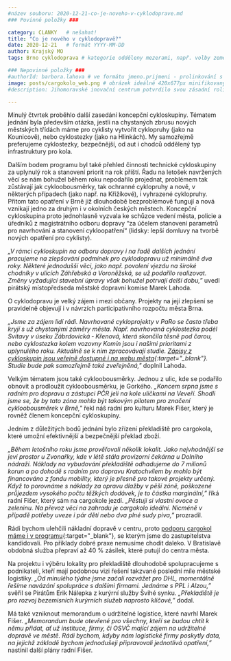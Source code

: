 ```yaml
---
#název souboru: 2020-12-21-co-je-noveho-v-cyklodoprave.md
### Povinné položky ###

category: CLANKY   # nešahat!
title: "Co je nového v cyklodopravě?"
date: 2020-12-21   # formát YYYY-MM-DD
author: Krajský MO
tags: Brno cyklodoprava # kategorie odděleny mezerami, např. volby zemědělství životní-prostředí piráti (viz https://jihomoravsky.pirati.cz/tags/)

### Nepovinné položky ###
#authorId: barbora.lahova # ve formátu jmeno.prijmeni - prolinkování s profilem přes uid
image: posts/cargokolo_web.png # obrázek ideálně 420x677px minifikovaný přes https://tinypng.com/
#description: Jihomoravské inovační centrum potvrdilo svou zásadní roli i během pandemie, Rada JMK schválila na svém jednání jeho výroční zprávu

---
```


Minulý čtvrtek proběhlo další zasedání koncepční cykloskupiny. Tématem jednání byla především otázka, jestli na chystaných zbrusu nových městských třídách máme pro cyklisty vytvořit cyklopruhy (jako na Kounicově), nebo cyklostezky (jako na Hlinkách). My samozřejmě preferujeme cyklostezky, bezpečnější, od aut i chodců oddělený typ infrastruktury pro kola. 

Dalším bodem programu byl také přehled činnosti technické cykloskupiny za uplynulý rok a stanovení priorit na rok příští. Řadu na letošek navržených věcí se nám bohužel během roku nepodařilo projednat, problémem tak zůstávají jak cykloobousměrky, tak ochranné cyklopruhy a nově, v některých případech (jako např. na Křižíkové), i vyhrazené cyklopruhy. Přitom tato opatření v Brně již dlouhodobě bezproblémově fungují a nová vznikají jedno za druhým i v okolních českých městech. Koncepční cykloskupina proto jednohlasně vyzvala ke schůzce vedení města, policie a úředníků z magistrátního odboru dopravy “za účelem stanovení parametrů pro navrhování a stanovení cykloopatření“ (lidsky: lepší domluvy na tvorbě nových opatření pro cyklisty).

*„V rámci cykloskupin na odboru dopravy i na řadě dalších jednání pracujeme na zlepšování podmínek pro cyklodopravu už minimálně dva roky. Některé jednodušší věci, jako např. povolení vjezdu na široké chodníky v ulicích Záhřebská a Voroněžská, se už podařilo realizovat. Změny vyžadující stavební úpravy však bohužel potrvají delší dobu,”* uvedl pirátský místopředseda městské dopravní komise Marek Lahoda.

O cyklodopravu je velký zájem i mezi občany. Projekty na její zlepšení se pravidelně objevují i v návrzích participativního rozpočtu města Brna. 

*„Jsme za zájem lidí rádi. Navrhované cykloprojekty v PaRo se často třeba kryjí s už chystanými záměry města. Např. navrhovaná cyklostezka podél Svitavy v úseku Zábrdovická ‐ Křenová, která skončila těsně pod čarou, nebo cyklostezka kolem vozovny Komín jsou i našimi prioritami z uplynulého roku. Aktuálně se k nim zpracovávají studie. [Zápisy z cykloskupin jsou veřejně dostupné i na webu města](https://www.brno.cz/?id=4467484){:target="_blank"}. Studie bude pak samozřejmě také zveřejněná,"* doplnil Lahoda.

Velkým tématem jsou také cykloobousměrky. Jednou z ulic, kde se podařilo obnovit a prodloužit cykloobousměrku, je Gorkého. *„Koncem srpna jsme s radním pro dopravu a zástupci PČR jeli na kole uličkami na Veveří. Shodli jsme se, že by tato zóna mohla být takovým pilotem pro značení cykloobousměrek v Brně,"* řekl náš radní pro kulturu Marek Fišer, který je rovněž členem koncepční cykloskupiny.

Jedním z důležitých bodů jednání bylo zřízení překladiště pro cargokola, které umožní efektivnější a bezpečnější překlad zboží.

*„Během letošního roku jsme prověřovali několik lokalit. Jako nejvhodnější se jeví prostor u Zvonařky, kde v létě stála provizorní čekárna u Dolního nádraží. Náklady na vybudování překladiště odhadujeme do 7 milionů korun a po dohodě s radním pro dopravu Kratochvílem by mohlo být financováno z fondu mobility, který je přesně pro takové projekty určený. Když to porovnáme s náklady za opravu dlažby v pěší zóně, poškozené průjezdem vysokého počtu těžkých dodávek, je to částka marginální,”* říká radní Fišer, který sám na cargokole jezdí. *„Pěstuji si vlastní ovoce a zeleninu. Na převoz věcí na zahradu je cargokolo ideální. Nicméně v případě potřeby uveze i pár dětí nebo dva plné sudy piva,”* prozradil.

Rádi bychom ulehčili nákladní dopravě v centru, proto [podporu cargokol máme i v programu](https://a.pirati.cz/jihomoravsky/pdf/brno-program.pdf){:target="_blank"}, se kterým jsme do zastupitelstva kandidovali. Pro příklady dobré praxe nemusíme chodit daleko. V Bratislavě obdobná služba přepraví až 40 % zásilek, které putují do centra města.

Na projektu i výběru lokality pro překladiště dlouhodobě spolupracujeme s podnikateli, kteří mají podobnou vizi řešení takzvané poslední míle městské logistiky.  *„Od minulého týdne jsme začali rozvážet pro DHL, momentálně řešíme navázání spolupráce s dalšími firmami. Jednáme s PPL i Alzou,”* svěřil se Pirátům Erik Nálepka z kurýrní služby Švihé synku. *„Překladiště je pro rozvoj bezemisních kurýrních služeb naprosto klíčové,”* dodal.

Má také vzniknout memorandum o udržitelné logistice, které navrhl Marek Fišer. *„Memorandum bude otevřené pro všechny, kteří se budou chtít k němu přidat, ať už instituce, firmy, či OSVČ mající zájem na udržitelné dopravě ve městě. Rádi bychom, kdyby nám logistické firmy poskytly data, na jejichž základě bychom jednodušeji připravovali jednotlivá opatření,”* nastínil další plány radní Fišer.
